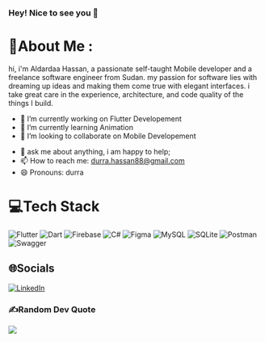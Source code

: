 ### Hey! Nice to see you 👋
# 💫About Me :

hi, i'm Aldardaa Hassan, a passionate self-taught Mobile developer and a freelance software engineer from Sudan.
my passion for software lies with dreaming up ideas and making them come true with elegant interfaces.
i take great care in the experience, architecture, and code quality of the things I build.



 

<!-- Here are some ideas to get you started:
 -->
- 🔭 I’m currently working on Flutter Developement
- 🌱 I’m currently learning Animation
- 👯 I’m looking to collaborate on Mobile Developement
<!-- - 🤔 I’m looking for help in -->
- 💬 ask me about anything, i am happy to help;
- 📫 How to reach me: durra.hassan88@gmail.com
- 😄 Pronouns: durra
<!-- - ⚡ Fun fact: ... -->

# 💻Tech Stack
![Flutter](https://img.shields.io/badge/Flutter-%2302569B.svg?style=for-the-badge&logo=Flutter&logoColor=white) ![Dart](https://img.shields.io/badge/dart-%230175C2.svg?style=for-the-badge&logo=dart&logoColor=white) ![Firebase](https://img.shields.io/badge/firebase-%23039BE5.svg?style=for-the-badge&logo=firebase)
![C#](https://img.shields.io/badge/c%23-%23239120.svg?style=for-the-badge&logo=c-sharp&logoColor=white) ![Figma](https://img.shields.io/badge/figma-%23F24E1E.svg?style=for-the-badge&logo=figma&logoColor=white)  ![MySQL](https://img.shields.io/badge/mysql-%2300f.svg?style=for-the-badge&logo=mysql&logoColor=white) ![SQLite](https://img.shields.io/badge/sqlite-%2307405e.svg?style=for-the-badge&logo=sqlite&logoColor=white) 	 ![Postman](https://img.shields.io/badge/Postman-FF6C37?style=for-the-badge&logo=postman&logoColor=white)  ![Swagger](https://img.shields.io/badge/-Swagger-%23Clojure?style=for-the-badge&logo=swagger&logoColor=white) 

## 🌐Socials
 [![LinkedIn](https://img.shields.io/badge/LinkedIn-%230077B5.svg?logo=linkedin&logoColor=white)](https://linkedin.com/in/imthepk) 

### ✍️Random Dev Quote
![](https://quotes-github-readme.vercel.app/api?type=horizontal&theme=radical)
